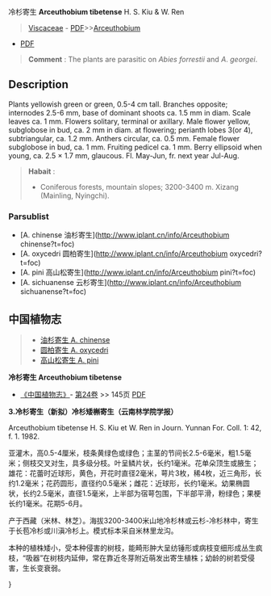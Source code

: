 冷杉寄生 **Arceuthobium tibetense** H. S. Kiu & W. Ren

> [Viscaceae](http://www.iplant.cn/info/Viscaceae?t=foc) - [PDF](http://www.iplant.cn/foc/pdf/Viscaceae.pdf)>>[Arceuthobium](http://www.iplant.cn/info/Arceuthobium?t=foc)
 - [PDF](http://www.iplant.cn/foc/pdf/Arceuthobium.pdf)

> **Comment** : 
> The plants are parasitic on *Abies* *forrestii* and *A*. *georgei*.

## Description

Plants yellowish green or green, 0.5-4 cm tall. Branches opposite; internodes 2.5-6 mm, base of dominant shoots ca. 1.5 mm in diam. Scale leaves ca. 1 mm. Flowers solitary, terminal or axillary. Male flower yellow, subglobose in bud, ca. 2 mm in diam. at flowering; perianth lobes 3(or 4), subtriangular, ca. 1.2 mm. Anthers circular, ca. 0.5 mm. Female flower subglobose in bud, ca. 1 mm. Fruiting pedicel ca. 1 mm. Berry ellipsoid when young, ca. 2.5 × 1.7 mm, glaucous. Fl. May-Jun, fr. next year Jul-Aug.

> **Habait** : 
>* Coniferous forests, mountain slopes; 3200-3400 m. Xizang (Mainling, Nyingchi).

### Parsublist

* [A.  chinense  油杉寄生](http://www.iplant.cn/info/Arceuthobium chinense?t=foc)
* [A.  oxycedri  圆柏寄生](http://www.iplant.cn/info/Arceuthobium oxycedri?t=foc)
* [A.  pini  高山松寄生](http://www.iplant.cn/info/Arceuthobium pini?t=foc)
* [A.  sichuanense  云杉寄生](http://www.iplant.cn/info/Arceuthobium sichuanense?t=foc)

## 中国植物志

> * [油杉寄生  A.  chinense](Arceuthobium-chinense-油杉寄生.md)
> * [圆柏寄生  A.  oxycedri](Arceuthobium-oxycedri-圆柏寄生.md)
> * [高山松寄生  A.  pini](Arceuthobium-pini-高山松寄生.md)

**冷杉寄生 Arceuthobium tibetense**

* [《中国植物志》](http://www.iplant.cn/frps)- [第24卷](http://www.iplant.cn/frps/vol/24) >> 145页 [PDF](http://www.iplant.cn/frps/pdf/24/145c.pdf)

**3.冷杉寄生（新拟）冷杉矮槲寄生（云南林学院学报）**

Arceuthobium tibetense H. S. Kiu et W. Ren in Journ. Yunnan For. Coll. 1: 42, f. 1. 1982.

亚灌木，高0.5-4厘米，枝条黄绿色或绿色；主茎的节间长2.5-6毫米，粗1.5毫米；侧枝交叉对生，具多级分枝。叶呈鳞片状，长约1毫米。花单朵顶生或腋生；雄花：花蕾时近球形，黄色，开花时直径2毫米，萼片3枚，稀4枚，近三角形，长约1.2毫米；花药圆形，直径约0.5毫米；雌花：近球形，长约1毫米。幼果椭圆状，长约2.5毫米，直径1.5毫米，上半部为宿萼包围，下半部平滑，粉绿色；果梗长约1毫米。花期5-6月。

产于西藏（米林、林芝）。海拔3200-3400米山地冷杉林或云杉-冷杉林中，寄生于长苞冷杉或川滇冷杉上。模式标本采自米林里龙沟。

本种的植株矮小，受本种侵害的树枝，能畸形肿大呈纺锤形或病枝变细形成丛生疯枝，“吸器”在树枝内延伸，常在靠近冬芽附近萌发出寄生植株；幼龄的树若受侵害，生长变衰弱。

}